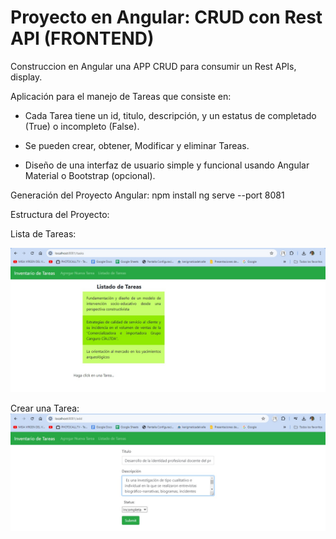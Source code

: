 # Proyecto en Angular: CRUD con Rest API (FRONTEND)

Construccion en Angular una APP CRUD para consumir un  Rest APIs, display.

Aplicación para el manejo de Tareas que consiste en:
- Cada Tarea tiene un  id, titulo, descripción, y un estatus de completado (True) o incompleto (False).
- Se pueden crear, obtener, Modificar y eliminar Tareas.

- Diseño de una interfaz de usuario simple y funcional usando Angular Material o
Bootstrap (opcional).

Generación del Proyecto Angular:
npm install
ng serve --port 8081

Estructura del Proyecto:

Lista de Tareas:

![image](https://github.com/fhernandez204/angular-task/blob/main/listadoTareas.jpg)

Crear una Tarea:
![image](https://github.com/fhernandez204/angular-task/blob/main/add.jpg)

